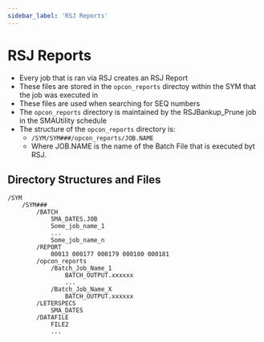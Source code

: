 ```yaml
---
sidebar_label: 'RSJ Reports'
---
```


# RSJ Reports

* Every job that is ran via RSJ creates an RSJ Report
* These files are stored in the ```opcon_reports``` directoy within the SYM that the job was executed in
* These files are used when searching for SEQ numbers
* The ```opcon_reports``` directory is maintained by the RSJBankup_Prune job in the SMAUtility schedule
* The structure of the ```opcon_reports``` directory is:
  * ```/SYM/SYM###/opcon_reports/JOB.NAME```
  * Where JOB.NAME is the name of the Batch File that is executed byt RSJ. 

## Directory Structures and Files

```
/SYM 
    /SYM### 
        /BATCH 
            SMA_DATES.JOB 
            Some_job_name_1 
            ... 
            Some_job_name_n 
        /REPORT 
            00013 000177 000179 000180 000181            
        /opcon_reports
            /Batch_Job_Name_1
                BATCH_OUTPUT.xxxxxx
                ...
            /Batch_Job_Name_X
                BATCH_OUTPUT.xxxxxx
        /LETERSPECS
            SMA_DATES
        /DATAFILE
            FILE2
            ...
```